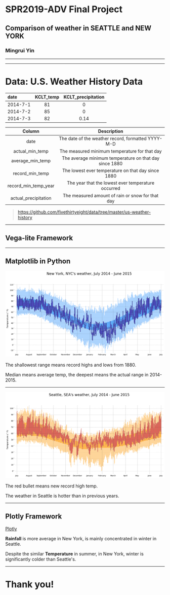 # SPR2019-ADV Final Project

## Comparison of weather in SEATTLE and NEW YORK

### Mingrui Yin

---

<!-- .slide: data-background-image="map.png" -->

---

# Data: U.S. Weather History Data 


|   date   |  KCLT_temp | KCLT_precipitation |
|:---------|:----------:|:------------------:|
| 2014-7-1 |     81     |          0         |
| 2014-7-2 |     85     |          0         |
| 2014-7-3 |     82     |        0.14        |


|       Column       |                    Description                       |
|:------------------:|:----------------------------------------------------:|
|date                |The date of the weather record, formatted YYYY-M-D    |
|actual_min_temp     |The measured minimum temperature for that day         |
|average_min_temp    |The average minimum temperature on that day since 1880|
|record_min_temp     |The lowest ever temperature on that day since 1880    |
|record_min_temp_year|The year that the lowest ever temperature occurred    |
|actual_precipitation|The measured amount of rain or snow for that day      |

> https://github.com/fivethirtyeight/data/tree/master/us-weather-history

---

## Vega-lite Framework

<div id="vis"></div>

---

## Matplotlib in Python

![newyork.png](newyork-weather.png)

<p class="fragment">The shallowest range means record highs and lows from 1880.</p>

<p class="fragment">Median means average temp, the deepest means the actual range in 2014-2015.</p>


---

![seattle.png](seattle-weather.png)

<p class="fragment">The red bullet means new record high temp.</p>

<p class="fragment">The weather in Seattle is hotter than in previous years.</p>

---

## Plotly Framework

[Plotly](Plotly.html)

**Rainfall** is more average in New York, is mainly concentrated in winter in Seattle.

Despite the similar **Temperature** in summer, in New York, winter is significantly colder than Seattle's.

---

# Thank you!

